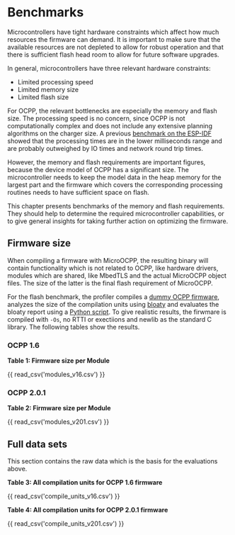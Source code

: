 # Benchmarks

Microcontrollers have tight hardware constraints which affect how much resources the firmware can demand. It is important to make sure that the available resources are not depleted to allow for robust operation and that there is sufficient flash head room to allow for future software upgrades.

In general, microcontrollers have three relevant hardware constraints:

- Limited processing speed
- Limited memory size
- Limited flash size

For OCPP, the relevant bottlenecks are especially the memory and flash size. The processing speed is no concern, since OCPP is not computationally complex and does not include any extensive planning algorithms on the charger size. A previous [benchmark on the ESP-IDF](https://github.com/matth-x/MicroOcpp-benchmark) showed that the processing times are in the lower milliseconds range and are probably outweighed by IO times and network round trip times.

However, the memory and flash requirements are important figures, because the device model of OCPP has a significant size. The microcontroller needs to keep the model data in the heap memory for the largest part and the firmware which covers the corresponding processing routines needs to have sufficient space on flash.

This chapter presents benchmarks of the memory and flash requirements. They should help to determine the required microcontroller capabilities, or to give general insights for taking further action on optimizing the firmware.

## Firmware size

When compiling a firmware with MicroOCPP, the resulting binary will contain functionality which is not related to OCPP, like hardware drivers, modules which are shared, like MbedTLS and the actual MicroOCPP object files. The size of the latter is the final flash requirement of MicroOCPP.

For the flash benchmark, the profiler compiles a [dummy OCPP firmware](https://github.com/matth-x/MicroOcpp/tree/main/tests/benchmarks/firmware_size/main.cpp), analyzes the size of the compilation units using [bloaty](https://github.com/google/bloaty) and evaluates the bloaty report using a [Python script](https://github.com/matth-x/MicroOcpp/tree/main/tests/benchmarks/scripts/eval_firmware_size.py). To give realistic results, the firwmare is compiled with `-Os`, no RTTI or exectiions and newlib as the standard C library. The following tables show the results.

### OCPP 1.6

**Table 1: Firmware size per Module**

{{ read_csv('modules_v16.csv') }}

### OCPP 2.0.1

**Table 2: Firmware size per Module**

{{ read_csv('modules_v201.csv') }}

## Full data sets

This section contains the raw data which is the basis for the evaluations above.

**Table 3: All compilation units for OCPP 1.6 firmware**

{{ read_csv('compile_units_v16.csv') }}

**Table 4: All compilation units for OCPP 2.0.1 firmware**

{{ read_csv('compile_units_v201.csv') }}
